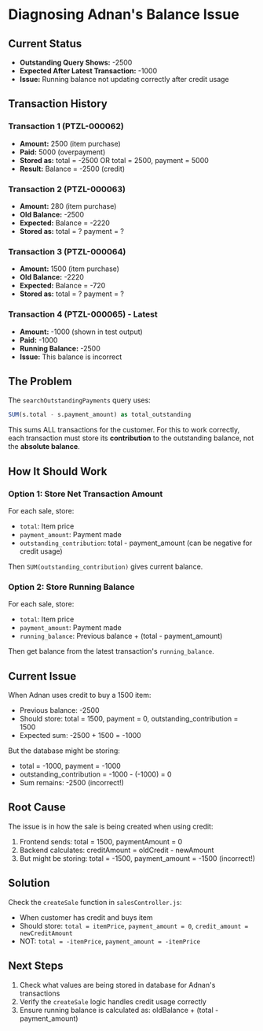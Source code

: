 # Diagnosing Adnan's Balance Issue

## Current Status
- **Outstanding Query Shows:** -2500
- **Expected After Latest Transaction:** -1000
- **Issue:** Running balance not updating correctly after credit usage

## Transaction History

### Transaction 1 (PTZL-000062)
- **Amount:** 2500 (item purchase)
- **Paid:** 5000 (overpayment)
- **Stored as:** total = -2500 OR total = 2500, payment = 5000
- **Result:** Balance = -2500 (credit)

### Transaction 2 (PTZL-000063)
- **Amount:** 280 (item purchase)
- **Old Balance:** -2500
- **Expected:** Balance = -2220
- **Stored as:** total = ? payment = ?

### Transaction 3 (PTZL-000064)
- **Amount:** 1500 (item purchase)
- **Old Balance:** -2220  
- **Expected:** Balance = -720
- **Stored as:** total = ? payment = ?

### Transaction 4 (PTZL-000065) - Latest
- **Amount:** -1000 (shown in test output)
- **Paid:** -1000
- **Running Balance:** -2500
- **Issue:** This balance is incorrect

## The Problem

The `searchOutstandingPayments` query uses:
```sql
SUM(s.total - s.payment_amount) as total_outstanding
```

This sums ALL transactions for the customer. For this to work correctly, each transaction must store its **contribution** to the outstanding balance, not the **absolute balance**.

## How It Should Work

### Option 1: Store Net Transaction Amount
For each sale, store:
- `total`: Item price
- `payment_amount`: Payment made
- `outstanding_contribution`: total - payment_amount (can be negative for credit usage)

Then `SUM(outstanding_contribution)` gives current balance.

### Option 2: Store Running Balance
For each sale, store:
- `total`: Item price  
- `payment_amount`: Payment made
- `running_balance`: Previous balance + (total - payment_amount)

Then get balance from the latest transaction's `running_balance`.

## Current Issue

When Adnan uses credit to buy a 1500 item:
- Previous balance: -2500
- Should store: total = 1500, payment = 0, outstanding_contribution = 1500
- Expected sum: -2500 + 1500 = -1000

But the database might be storing:
- total = -1000, payment = -1000
- outstanding_contribution = -1000 - (-1000) = 0
- Sum remains: -2500 (incorrect!)

## Root Cause

The issue is in how the sale is being created when using credit:

1. Frontend sends: total = 1500, paymentAmount = 0
2. Backend calculates: creditAmount = oldCredit - newAmount
3. But might be storing: total = -1500, payment_amount = -1500 (incorrect!)

## Solution

Check the `createSale` function in `salesController.js`:
- When customer has credit and buys item
- Should store: `total = itemPrice`, `payment_amount = 0`, `credit_amount = newCreditAmount`
- NOT: `total = -itemPrice`, `payment_amount = -itemPrice`

## Next Steps

1. Check what values are being stored in database for Adnan's transactions
2. Verify the `createSale` logic handles credit usage correctly
3. Ensure running balance is calculated as: oldBalance + (total - payment_amount)

